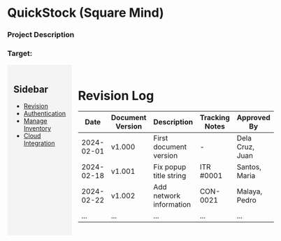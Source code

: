 # QuickStock (Square Mind)
### Project Description
### Target: 

<div style="display: flex;">
  <div style="background-color: #f4f4f4; padding: 1em; width: 300px;">
    <h2>Sidebar</h2>

  - [Revision](#Revision-Log)     
  - [Authentication](../MAIN_MD/2_SQUAREMIND_Authentication.md)
  - [Manage Inventory](../MAIN_MD/1_SQUAREMIND_ManageInventory.md) 
  - [Cloud Integration](../MAIN_MD/1_SQUAREMIND_CloudIntegration.md)
  </div>
  
  <div style="flex-grow: 1; padding: 1em;">
  
  # Revision Log
  
  | Date       | Document Version | Description                 | Tracking Notes | Approved By     |
  |------------|------------------|-----------------------------|-----------------|------------------|
  | 2024-02-01 | v1.000           | First document version      | -               | Dela Cruz, Juan |
  | 2024-02-18 | v1.001           | Fix popup title string      | ITR #0001       | Santos, Maria    |
  | 2024-02-22 | v1.002           | Add network information     | CON-0021        | Malaya, Pedro    |
  | ...        | ...              | ...                         | ...             | ...              |

  </div>
</div>
